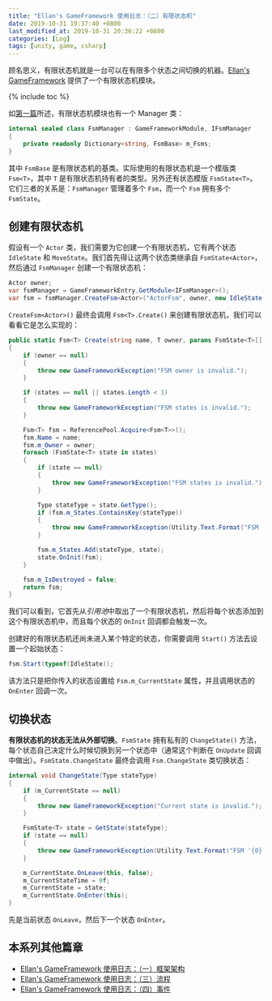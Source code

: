 ```yaml
---
title: "Ellan's GameFramework 使用日志：（二）有限状态机"
date: 2019-10-31 19:37:40 +0800
last_modified_at: 2019-10-31 20:36:22 +0800
categories: [Log]
tags: [unity, game, csharp]
---
```


顾名思义，有限状态机就是一台可以在有限多个状态之间切换的机器。[Ellan's GameFramework](https://gameframework.cn/) 提供了一个有限状态机模块。

{% include toc %}

如[第一篇](/2019/10/31/ellan-s-gameframework-shi-yong-ri-zhi-yi-kuang-jia-jia-gou.html)所述，有限状态机模块也有一个 Manager 类：

```c#
internal sealed class FsmManager : GameFrameworkModule, IFsmManager
{
    private readonly Dictionary<string, FsmBase> m_Fsms;
}
```

其中 `FsmBase` 是有限状态机的基类。实际使用的有限状态机是一个模版类 `Fsm<T>`，其中 `T` 是有限状态机持有者的类型。另外还有状态模版 `FsmState<T>`。它们三者的关系是：`FsmManager` 管理着多个 `Fsm`，而一个 `Fsm` 拥有多个 `FsmState`。

## 创建有限状态机

假设有一个 `Actor` 类，我们需要为它创建一个有限状态机，它有两个状态 `IdleState` 和 `MoveState`。我们首先得让这两个状态类继承自 `FsmState<Actor>`，然后通过 `FsmManager` 创建一个有限状态机：

```c#
Actor owner;
var fsmManager = GameFrameworkEntry.GetModule<IFsmManager>();
var fsm = fsmManager.CreateFsm<Actor>("ActorFsm", owner, new IdleState(), new MoveState());
```

`CreateFsm<Actor>()` 最终会调用 `Fsm<T>.Create()` 来创建有限状态机，我们可以看看它是怎么实现的：

```c#
public static Fsm<T> Create(string name, T owner, params FsmState<T>[] states)
{
    if (owner == null)
    {
        throw new GameFrameworkException("FSM owner is invalid.");
    }

    if (states == null || states.Length < 1)
    {
        throw new GameFrameworkException("FSM states is invalid.");
    }

    Fsm<T> fsm = ReferencePool.Acquire<Fsm<T>>();
    fsm.Name = name;
    fsm.m_Owner = owner;
    foreach (FsmState<T> state in states)
    {
        if (state == null)
        {
            throw new GameFrameworkException("FSM states is invalid.");
        }

        Type stateType = state.GetType();
        if (fsm.m_States.ContainsKey(stateType))
        {
            throw new GameFrameworkException(Utility.Text.Format("FSM '{0}' state '{1}' is already exist.", Utility.Text.GetFullName<T>(name), stateType));
        }

        fsm.m_States.Add(stateType, state);
        state.OnInit(fsm);
    }

    fsm.m_IsDestroyed = false;
    return fsm;
}
```

我们可以看到，它首先从*引用池*中取出了一个有限状态机，然后将每个状态添加到这个有限状态机中，而且每个状态的 `OnInit` 回调都会触发一次。

创建好的有限状态机还尚未进入某个特定的状态，你需要调用 `Start()` 方法去设置一个起始状态：

```c#
fsm.Start(typeof(IdleState));
```

该方法只是把你传入的状态设置给 `Fsm.m_CurrentState` 属性，并且调用状态的 `OnEnter` 回调一次。

## 切换状态

**有限状态机的状态无法从外部切换**。`FsmState` 拥有私有的 `ChangeState()` 方法，每个状态自己决定什么时候切换到另一个状态中（通常这个判断在 `OnUpdate` 回调中做出）。`FsmState.ChangeState` 最终会调用 `Fsm.ChangeState` 类切换状态：

```c#
internal void ChangeState(Type stateType)
{
    if (m_CurrentState == null)
    {
        throw new GameFrameworkException("Current state is invalid.");
    }

    FsmState<T> state = GetState(stateType);
    if (state == null)
    {
        throw new GameFrameworkException(Utility.Text.Format("FSM '{0}' can not change state to '{1}' which is not exist.", Utility.Text.GetFullName<T>(Name), stateType.FullName));
    }

    m_CurrentState.OnLeave(this, false);
    m_CurrentStateTime = 0f;
    m_CurrentState = state;
    m_CurrentState.OnEnter(this);
}
```

先是当前状态 `OnLeave`，然后下一个状态 `OnEnter`。

## 本系列其他篇章

- [Ellan's GameFramework 使用日志：（一）框架架构](/2019/10/31/ellan-s-gameframework-shi-yong-ri-zhi-yi-kuang-jia-jia-gou.html)
- [Ellan's GameFramework 使用日志：（三）流程](/2019/10/31/ellan-s-gameframework-shi-yong-ri-zhi-san-liu-cheng.html)
- [Ellan's GameFramework 使用日志：（四）事件](/2019/10/31/ellan-s-gameframework-shi-yong-ri-zhi-si-shi-jian.html)